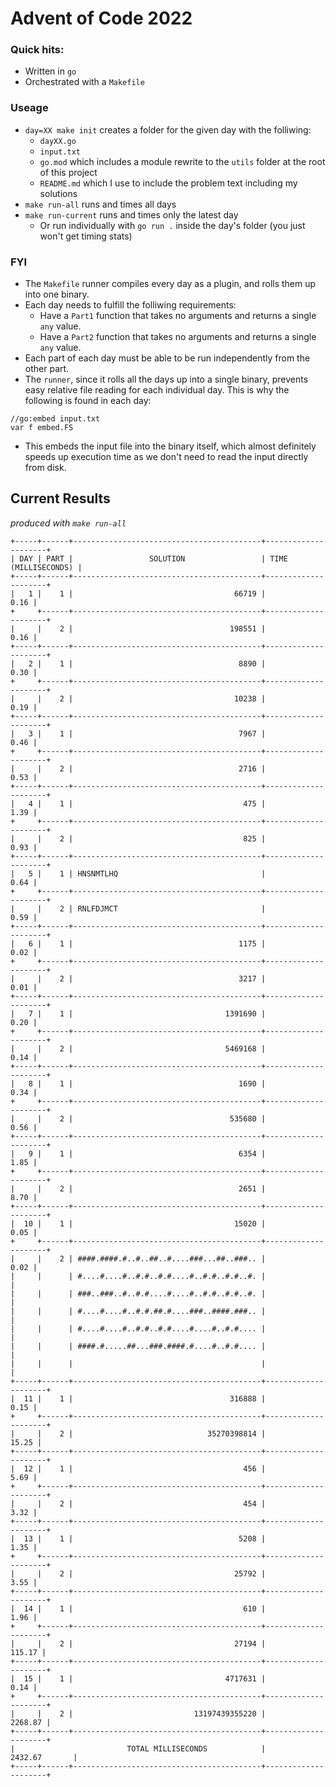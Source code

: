 # Advent of Code 2022

### Quick hits:
* Written in `go`
* Orchestrated with a `Makefile`

### Useage
* `day=XX make init` creates a folder for the given day with the folliwing:
    * `dayXX.go`
    * `input.txt`
    * `go.mod` which includes a module rewrite to the `utils` folder at the root of this project
    * `README.md` which I use to include the problem text including my solutions
* `make run-all` runs and times all days
* `make run-current` runs and times only the latest day
  * Or run individually  with `go run .` inside the day's folder (you just won't get timing stats)

### FYI
* The `Makefile` runner compiles every day as a plugin, and rolls them up into one binary.
* Each day needs to fulfill the folliwing requirements:
  * Have a `Part1` function that takes no arguments and returns a single `any` value.
  * Have a `Part2` function that takes no arguments and returns a single `any` value.
* Each part of each day must be able to be run independently from the other part.
* The `runner`, since it rolls all the days up into a single binary, prevents easy relative file reading for each individual day. This is why the following is found in each day: 
```
//go:embed input.txt
var f embed.FS
```
* This embeds the input file into the binary itself, which almost definitely speeds up execution time as we don't need to read the input directly from disk. 

## Current Results 
*produced with `make run-all`*

```
+-----+------+------------------------------------------+---------------------+
| DAY | PART |                 SOLUTION                 | TIME (MILLISECONDS) |
+-----+------+------------------------------------------+---------------------+
|   1 |    1 |                                    66719 |                0.16 |
+     +------+------------------------------------------+---------------------+
|     |    2 |                                   198551 |                0.16 |
+-----+------+------------------------------------------+---------------------+
|   2 |    1 |                                     8890 |                0.30 |
+     +------+------------------------------------------+---------------------+
|     |    2 |                                    10238 |                0.19 |
+-----+------+------------------------------------------+---------------------+
|   3 |    1 |                                     7967 |                0.46 |
+     +------+------------------------------------------+---------------------+
|     |    2 |                                     2716 |                0.53 |
+-----+------+------------------------------------------+---------------------+
|   4 |    1 |                                      475 |                1.39 |
+     +------+------------------------------------------+---------------------+
|     |    2 |                                      825 |                0.93 |
+-----+------+------------------------------------------+---------------------+
|   5 |    1 | HNSNMTLHQ                                |                0.64 |
+     +------+------------------------------------------+---------------------+
|     |    2 | RNLFDJMCT                                |                0.59 |
+-----+------+------------------------------------------+---------------------+
|   6 |    1 |                                     1175 |                0.02 |
+     +------+------------------------------------------+---------------------+
|     |    2 |                                     3217 |                0.01 |
+-----+------+------------------------------------------+---------------------+
|   7 |    1 |                                  1391690 |                0.20 |
+     +------+------------------------------------------+---------------------+
|     |    2 |                                  5469168 |                0.14 |
+-----+------+------------------------------------------+---------------------+
|   8 |    1 |                                     1690 |                0.34 |
+     +------+------------------------------------------+---------------------+
|     |    2 |                                   535680 |                0.56 |
+-----+------+------------------------------------------+---------------------+
|   9 |    1 |                                     6354 |                1.85 |
+     +------+------------------------------------------+---------------------+
|     |    2 |                                     2651 |                8.70 |
+-----+------+------------------------------------------+---------------------+
|  10 |    1 |                                    15020 |                0.05 |
+     +------+------------------------------------------+---------------------+
|     |    2 | ####.####.#..#..##..#....###...##..###.. |                0.02 |
|     |      | #....#....#..#.#..#.#....#..#.#..#.#..#. |                     |
|     |      | ###..###..#..#.#....#....#..#.#..#.#..#. |                     |
|     |      | #....#....#..#.#.##.#....###..####.###.. |                     |
|     |      | #....#....#..#.#..#.#....#....#..#.#.... |                     |
|     |      | ####.#.....##...###.####.#....#..#.#.... |                     |
|     |      |                                          |                     |
+-----+------+------------------------------------------+---------------------+
|  11 |    1 |                                   316888 |                0.15 |
+     +------+------------------------------------------+---------------------+
|     |    2 |                              35270398814 |               15.25 |
+-----+------+------------------------------------------+---------------------+
|  12 |    1 |                                      456 |                5.69 |
+     +------+------------------------------------------+---------------------+
|     |    2 |                                      454 |                3.32 |
+-----+------+------------------------------------------+---------------------+
|  13 |    1 |                                     5208 |                1.35 |
+     +------+------------------------------------------+---------------------+
|     |    2 |                                    25792 |                3.55 |
+-----+------+------------------------------------------+---------------------+
|  14 |    1 |                                      610 |                1.96 |
+     +------+------------------------------------------+---------------------+
|     |    2 |                                    27194 |              115.17 |
+-----+------+------------------------------------------+---------------------+
|  15 |    1 |                                  4717631 |                0.14 |
+     +------+------------------------------------------+---------------------+
|     |    2 |                           13197439355220 |             2268.87 |
+-----+------+------------------------------------------+---------------------+
|                         TOTAL MILLISECONDS            |       2432.67       |
+-----+------+------------------------------------------+---------------------+ 
```
